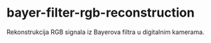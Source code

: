 # bayer-filter-rgb-reconstruction
Rekonstrukcija RGB signala iz Bayerova filtra u digitalnim kamerama.
